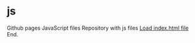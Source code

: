 js
==

Github pages
JavaScript files
Repository with js files
[Load index.html file](https://rawgit.com/slidejet/js/master/index.html)
End.
